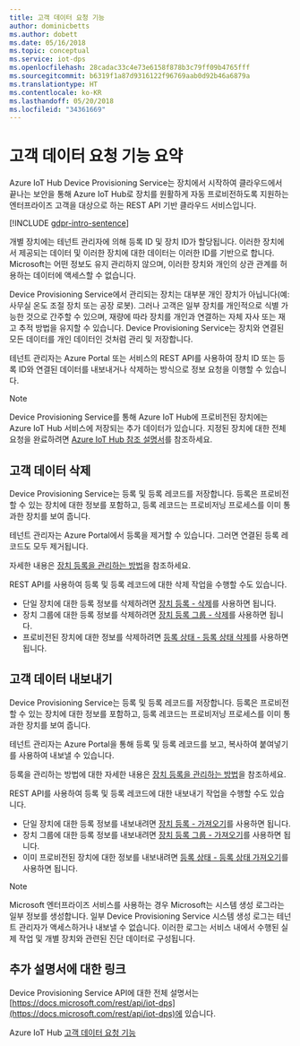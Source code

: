 ```yaml
---
title: 고객 데이터 요청 기능
author: dominicbetts
ms.author: dobett
ms.date: 05/16/2018
ms.topic: conceptual
ms.service: iot-dps
ms.openlocfilehash: 28cadac33c4e73e6158f878b3c79ff09b4765fff
ms.sourcegitcommit: b6319f1a87d9316122f96769aab0d92b46a6879a
ms.translationtype: HT
ms.contentlocale: ko-KR
ms.lasthandoff: 05/20/2018
ms.locfileid: "34361669"
---
```

# <a name="summary-of-customer-data-request-features"></a>고객 데이터 요청 기능 요약

Azure IoT Hub Device Provisioning Service는 장치에서 시작하여 클라우드에서 끝나는 보안을 통해 Azure IoT Hub로 장치를 원활하게 자동 프로비전하도록 지원하는 엔터프라이즈 고객을 대상으로 하는 REST API 기반 클라우드 서비스입니다.

[!INCLUDE [gdpr-intro-sentence](../../includes/gdpr-intro-sentence.md)]

개별 장치에는 테넌트 관리자에 의해 등록 ID 및 장치 ID가 할당됩니다. 이러한 장치에서 제공되는 데이터 및 이러한 장치에 대한 데이터는 이러한 ID를 기반으로 합니다. Microsoft는 어떤 정보도 유지 관리하지 않으며, 이러한 장치와 개인의 상관 관계를 허용하는 데이터에 액세스할 수 없습니다.

Device Provisioning Service에서 관리되는 장치는 대부분 개인 장치가 아닙니다(예: 사무실 온도 조절 장치 또는 공장 로봇). 그러나 고객은 일부 장치를 개인적으로 식별 가능한 것으로 간주할 수 있으며, 재량에 따라 장치를 개인과 연결하는 자체 자사 또는 재고 추적 방법을 유지할 수 있습니다. Device Provisioning Service는 장치와 연결된 모든 데이터를 개인 데이터인 것처럼 관리 및 저장합니다.

테넌트 관리자는 Azure Portal 또는 서비스의 REST API를 사용하여 장치 ID 또는 등록 ID와 연결된 데이터를 내보내거나 삭제하는 방식으로 정보 요청을 이행할 수 있습니다.

> [!NOTE]
> Device Provisioning Service를 통해 Azure IoT Hub에 프로비전된 장치에는 Azure IoT Hub 서비스에 저장되는 추가 데이터가 있습니다. 지정된 장치에 대한 전체 요청을 완료하려면 [Azure IoT Hub 참조 설명서](../iot-hub/iot-hub-customer-data-requests.md)를 참조하세요.

## <a name="deleting-customer-data"></a>고객 데이터 삭제

Device Provisioning Service는 등록 및 등록 레코드를 저장합니다. 등록은 프로비전할 수 있는 장치에 대한 정보를 포함하고, 등록 레코드는 프로비저닝 프로세스를 이미 통과한 장치를 보여 줍니다.

테넌트 관리자는 Azure Portal에서 등록을 제거할 수 있습니다. 그러면 연결된 등록 레코드도 모두 제거됩니다.

자세한 내용은 [장치 등록을 관리하는 방법](how-to-manage-enrollments.md)을 참조하세요.

REST API를 사용하여 등록 및 등록 레코드에 대한 삭제 작업을 수행할 수도 있습니다.

* 단일 장치에 대한 등록 정보를 삭제하려면 [장치 등록 - 삭제](https://docs.microsoft.com/rest/api/iot-dps/deviceenrollment/delete)를 사용하면 됩니다.
* 장치 그룹에 대한 등록 정보를 삭제하려면 [장치 등록 그룹 - 삭제](https://docs.microsoft.com/rest/api/iot-dps/deviceenrollmentgroup/delete)를 사용하면 됩니다.
* 프로비전된 장치에 대한 정보를 삭제하려면 [등록 상태 - 등록 상태 삭제](https://docs.microsoft.com/rest/api/iot-dps/registrationstate/deleteregistrationstate)를 사용하면 됩니다.

## <a name="exporting-customer-data"></a>고객 데이터 내보내기

Device Provisioning Service는 등록 및 등록 레코드를 저장합니다. 등록은 프로비전할 수 있는 장치에 대한 정보를 포함하고, 등록 레코드는 프로비저닝 프로세스를 이미 통과한 장치를 보여 줍니다.

테넌트 관리자는 Azure Portal을 통해 등록 및 등록 레코드를 보고, 복사하여 붙여넣기를 사용하여 내보낼 수 있습니다.

등록을 관리하는 방법에 대한 자세한 내용은 [장치 등록을 관리하는 방법](how-to-manage-enrollments.md)을 참조하세요.

REST API를 사용하여 등록 및 등록 레코드에 대한 내보내기 작업을 수행할 수도 있습니다.

* 단일 장치에 대한 등록 정보를 내보내려면 [장치 등록 - 가져오기](https://docs.microsoft.com/rest/api/iot-dps/deviceenrollment/get)를 사용하면 됩니다.
* 장치 그룹에 대한 등록 정보를 내보내려면 [장치 등록 그룹 - 가져오기](https://docs.microsoft.com/rest/api/iot-dps/deviceenrollmentgroup/get)를 사용하면 됩니다.
* 이미 프로비전된 장치에 대한 정보를 내보내려면 [등록 상태 - 등록 상태 가져오기](https://docs.microsoft.com/rest/api/iot-dps/registrationstate/getregistrationstate)를 사용하면 됩니다.

> [!NOTE]
> Microsoft 엔터프라이즈 서비스를 사용하는 경우 Microsoft는 시스템 생성 로그라는 일부 정보를 생성합니다. 일부 Device Provisioning Service 시스템 생성 로그는 테넌트 관리자가 액세스하거나 내보낼 수 없습니다. 이러한 로그는 서비스 내에서 수행된 실제 작업 및 개별 장치와 관련된 진단 데이터로 구성됩니다.

## <a name="links-to-additional-documentation"></a>추가 설명서에 대한 링크

Device Provisioning Service API에 대한 전체 설명서는 [https://docs.microsoft.com/rest/api/iot-dps](https://docs.microsoft.com/rest/api/iot-dps)에 있습니다.

Azure IoT Hub [고객 데이터 요청 기능](../iot-hub/iot-hub-customer-data-requests.md)